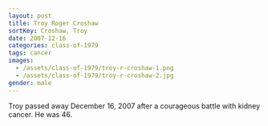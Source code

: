 ```yaml
---
layout: post
title: Troy Roger Croshaw
sortKey: Croshaw, Troy
date: 2007-12-16
categories: class-of-1979
tags: cancer
images:
  - /assets/class-of-1979/troy-r-croshaw-1.png
  - /assets/class-of-1979/troy-r-croshaw-2.jpg
gender: male
---
```

Troy passed away December 16, 2007 after a courageous battle with kidney cancer. He was 46.
